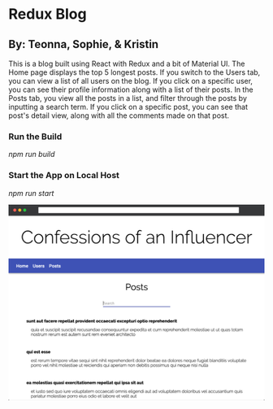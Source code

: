# Redux Blog
## By: Teonna, Sophie, & Kristin

This is a blog built using React with Redux and a bit of Material UI. The Home page displays the top 5 longest posts. If you switch to the Users tab, you can view a list of all users on the blog. If you click on a specific user, you can see their profile information along with a list of their posts. In the Posts tab, you view all the posts in a list, and filter through the posts by inputting a search term. If you click on a specific post, you can see that post's detail view, along with all the comments made on that post. 

### Run the Build
*npm run build*

### Start the App on Local Host
*npm run start*


![image of app](mockup.jpg)
